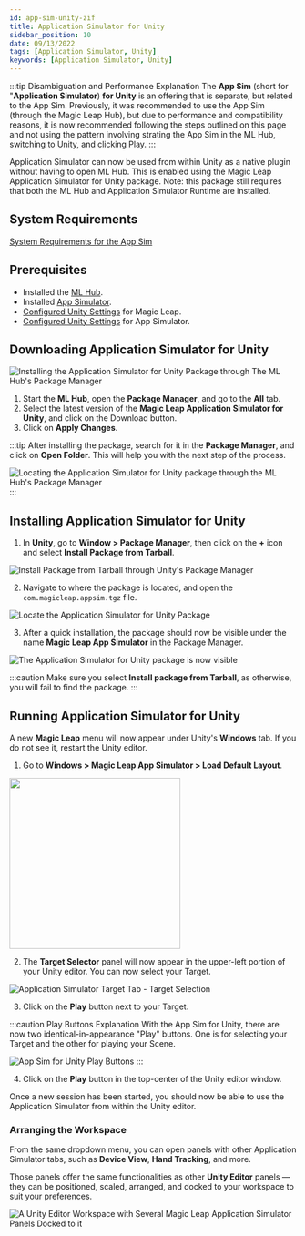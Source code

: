 ```yaml
---
id: app-sim-unity-zif
title: Application Simulator for Unity
sidebar_position: 10
date: 09/13/2022
tags: [Application Simulator, Unity]
keywords: [Application Simulator, Unity]
---
```


:::tip Disambiguation and Performance Explanation
The **App Sim** (short for "**Application Simulator**) **for Unity** is an offering that is separate, but related to the App Sim. Previously, it was recommended to use the App Sim (through the Magic Leap Hub), but due to performance and compatibility reasons, it is now recommended following the steps outlined on this page and not using the pattern involving strating the App Sim in the ML Hub, switching to Unity, and clicking Play.
:::

Application Simulator can now be used from within Unity as a native plugin without having to open ML Hub. This is enabled using the Magic Leap Application Simulator for Unity package. Note: this package still requires that both the ML Hub and Application Simulator Runtime are installed.

## System Requirements

[System Requirements for the App Sim](/versioned_docs/version-22-May-2023/guides/developer-tools/app-sim/app-sim-setup#system-requirements)

## Prerequisites

- Installed the [ML Hub](/versioned_docs/version-22-May-2023/guides/getting-started/install-the-tools.md).
- Installed [App Simulator](/versioned_docs/version-22-May-2023/guides/developer-tools/app-sim/app-sim-setup.md).
- [Configured Unity Settings](/versioned_docs/version-22-May-2023/guides/unity/getting-started/configure-unity-settings.md) for Magic Leap.
- [Configured Unity Settings](/versioned_docs/version-22-May-2023/guides/unity/app-simulator/configure-unity.md) for App Simulator.

## Downloading Application Simulator for Unity

![Installing the Application Simulator for Unity Package through The ML Hub's Package Manager](/img/app-sim/zif/st-lab01-zif.png)

1. Start the **ML Hub**, open the **Package Manager**, and go to the **All** tab.
2. Select the latest version of the **Magic Leap Application Simulator for Unity**, and click on the Download button.
3. Click on **Apply Changes**.

:::tip
After installing the package, search for it in the **Package Manager**, and click on **Open Folder**. This will help you with the next step of the process.

![Locating the Application Simulator for Unity package through the ML Hub's Package Manager](/img/app-sim/open_folder_unity_appsim.png)
:::

## Installing Application Simulator for Unity

1. In **Unity**, go to **Window > Package Manager**, then click on the **+** icon and select **Install Package from Tarball**.

![Install Package from Tarball through Unity's Package Manager](/img/app-sim/asu/st-pac01.png)

2. Navigate to where the package is located, and open the `com.magicleap.appsim.tgz` file.

![Locate the Application Simulator for Unity Package](/img/app-sim/package_location.png)

3. After a quick installation, the package should now be visible under the name **Magic Leap App Simulator** in the Package Manager.

![The Application Simulator for Unity package is now visible](/img/app-sim/app_sim_unity_package_window.png)

:::caution
Make sure you select **Install package from Tarball**, as otherwise, you will fail to find the package.
:::

## Running Application Simulator for Unity

A new **Magic Leap** menu will now appear under Unity's **Windows** tab. If you do not see it, restart the Unity editor.

1. Go to **Windows > Magic Leap App Simulator > Load Default Layout**.

<img src="/img/app-sim/app-sim-load-default-layout.png" width="300px" />

2. The **Target Selector** panel will now appear in the upper-left portion of your Unity editor. You can now select your Target.

![Application Simulator Target Tab - Target Selection](/img/app-sim/asu/st-tar02.png)

3. Click on the **Play** button next to your Target.

:::caution Play Buttons Explanation
With the App Sim for Unity, there are now two identical-in-appearance "Play" buttons. One is for selecting your Target and the other for playing your Scene.

![App Sim for Unity Play Buttons](/img/app-sim/app-sim-play-buttons.png)
:::

4. Click on the **Play** button in the top-center of the Unity editor window.

Once a new session has been started, you should now be able to use the Application Simulator from within the Unity editor.

### Arranging the Workspace

From the same dropdown menu, you can open panels with other Application Simulator tabs, such as **Device View**, **Hand Tracking**, and more.

Those panels offer the same functionalities as other **Unity Editor** panels — they can be positioned, scaled, arranged, and docked to your workspace to suit your preferences.

![A Unity Editor Workspace with Several Magic Leap Application Simulator Panels Docked to it](/img/app-sim/unity_editor_app_sim_view.png)

